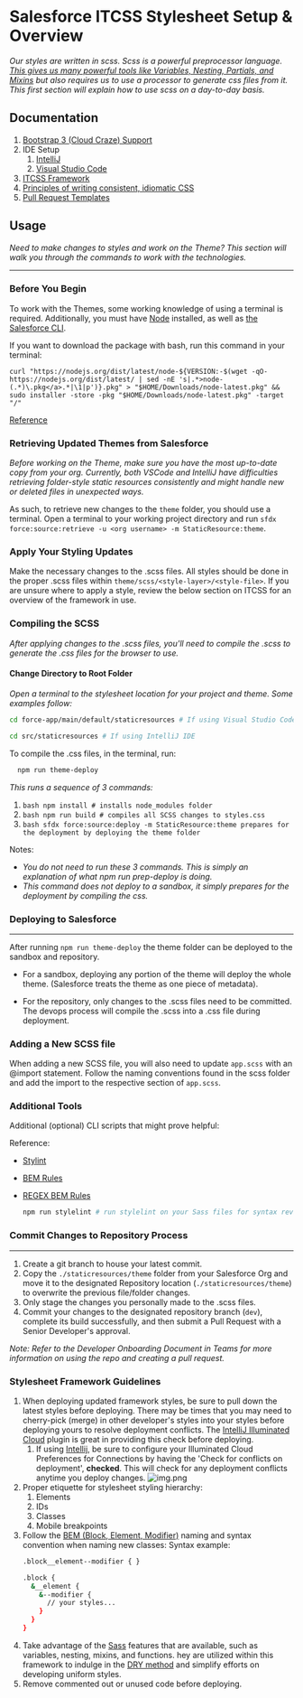 # Salesforce ITCSS Stylesheet Setup & Overview

_Our styles are written in scss. Scss is a powerful preprocessor
language. [This gives us many powerful tools like Variables, Nesting, Partials, and Mixins](https://sass-lang.com/guide)
but also requires us to use a processor to generate css files from it. This first section will explain how to use scss
on a day-to-day basis._

## Documentation
1. [Bootstrap 3 (Cloud Craze) Support](https://github.com/egivensjr/salesforce-itcss-boilerplate/tree/main/force-app/main/default/staticresources/theme/docs/Bootstrap-3(Cloud-Craze)/README.md)
2. IDE Setup
   1. [IntelliJ](https://github.com/egivensjr/salesforce-itcss-boilerplate/tree/main/force-app/main/default/staticresources/theme/docs/IDE-Setup/IntelliJ/README.md)
   2. [Visual Studio Code](https://github.com/egivensjr/salesforce-itcss-boilerplate/tree/main/force-app/main/default/staticresources/theme/docs/IDE-Setup/Visual-Studio-Code/README.md)
3. [ITCSS Framework](https://github.com/egivensjr/salesforce-itcss-boilerplate/tree/main/force-app/main/default/staticresources/theme/docs/ITCSS-Framework/README.md)
4. [Principles of writing consistent, idiomatic CSS](https://github.com/egivensjr/salesforce-itcss-boilerplate/tree/main/force-app/main/default/staticresources/theme/Principles-of-writing-consistent,-idiomatic-CSS/README.md)
5. [Pull Request Templates](https://github.com/egivensjr/salesforce-itcss-boilerplate/tree/main/force-app/main/default/staticresources/theme/Pull-Request-TemplatesS/README.md)

## Usage

_Need to make changes to styles and work on the Theme? This section will walk you through the commands to work with the
technologies._

---

### Before You Begin

To work with the Themes, some working knowledge of using a terminal is required. Additionally, you must
have [Node](https://nodejs.org/en/download/) installed, as well
as [the Salesforce CLI](https://developer.salesforce.com/docs/atlas.en-us.sfdx_setup.meta/sfdx_setup/sfdx_setup_install_cli.htm).

If you want to download the package with bash, run this command in your terminal:

`curl "https://nodejs.org/dist/latest/node-${VERSION:-$(wget -qO- https://nodejs.org/dist/latest/ | sed -nE 's|.*>node-(.*)\.pkg</a>.*|\1|p')}.pkg" > "$HOME/Downloads/node-latest.pkg" && sudo installer -store -pkg "$HOME/Downloads/node-latest.pkg" -target "/"`

[Reference](https://nodejs.org/en/download/package-manager/#community-macos-early-adopters)

### Retrieving Updated Themes from Salesforce

_*Before working on the Theme, make sure you have the most up-to-date copy from your org.* Currently, both VSCode and
IntelliJ have difficulties retrieving folder-style static resources consistently and might handle new or deleted files
in unexpected ways._

As such, to retrieve new changes to the `theme` folder, you should use a terminal. Open a terminal to your working
project directory and run ```sfdx force:source:retrieve -u <org username> -m StaticResource:theme```.

### Apply Your Styling Updates

Make the necessary changes to the .scss files. All styles should be done in the proper .scss files within
`theme/scss/<style-layer>/<style-file>`. If you are unsure where to apply a style, review the below section
on ITCSS for an overview of the framework in use.

### Compiling the SCSS

_After applying changes to the .scss files, you'll need to compile the .scss to generate the .css files for the browser
to use._

#### Change Directory to Root Folder

_Open a terminal to the stylesheet location for your project and theme. Some examples follow:_

```bash
cd force-app/main/default/staticresources # If using Visual Studio Code IDE

cd src/staticresources # If using IntelliJ IDE
```

To compile the .css files, in the terminal, run:

  ```bash
    npm run theme-deploy
  ```

_This runs a sequence of 3 commands:_

1. ```bash npm install # installs node_modules folder ```
2. ```bash npm run build # compiles all SCSS changes to styles.css ```
3. ```bash sfdx force:source:deploy -m StaticResource:theme prepares for the deployment by deploying the theme folder```

Notes:

- _You do not need to run these 3 commands. This is simply an explanation of what npm run prep-deploy is doing._
- _This command does not deploy to a sandbox, it simply prepares for the deployment by compiling the css._

### Deploying to Salesforce

---

After running ```npm run theme-deploy``` the theme folder can be deployed to the sandbox and repository.

- For a sandbox, deploying any portion of the theme will deploy the whole theme. (Salesforce treats the theme as one
  piece of metadata).

- For the repository, only changes to the .scss files need to be committed. The devops process will compile the .scss
  into a .css file during deployment.

### Adding a New SCSS file

When adding a new SCSS file, you will also need to update `app.scss` with an @import statement. Follow the naming
conventions found in the scss folder and add the import to the respective section of `app.scss`.

### Additional Tools

Additional (optional) CLI scripts that might prove helpful:

Reference:
- [Stylint](https://stylelint.io/)
- [BEM Rules](https://gist.github.com/Potherca/f2a65491e63338659c3a0d2b07eee382)
- [REGEX BEM Rules](https://stylelint.io/user-guide/rules/regex)

  ```bash
  npm run stylelint # run stylelint on your Sass files for syntax review
  ````

### Commit Changes to Repository Process

___

1. Create a git branch to house your latest commit.
2. Copy the `./staticresources/theme` folder from your Salesforce Org and move it to the designated Repository
   location (`./staticresources/theme`) to overwrite the previous file/folder changes.
3. Only stage the changes you personally made to the .scss files.
4. Commit your changes to the designated repository branch (`dev`), complete its build successfully, and then submit
   a Pull Request with a Senior Developer's approval.

_Note: Refer to the Developer Onboarding Document in Teams for more information on using the repo and creating a pull
request._

### Stylesheet Framework Guidelines

1. When deploying updated framework styles, be sure to pull down the latest styles before deploying. There may be times
   that you may need to cherry-pick (merge) in other developer's styles into your styles before deploying yours to
   resolve deployment conflicts. The [IntelliJ Illuminated Cloud](http://www.illuminatedcloud.com/) plugin is great in
   providing this check before deploying.
	1. If using [Intellij](https://www.jetbrains.com/idea/), be sure to configure your Illuminated Cloud Preferences for
	   Connections by having the 'Check for conflicts on deployment', **checked**. This will check for any deployment
	   conflicts anytime you deploy changes.
	   ![img.png](img/img.png)
2. Proper etiquette for stylesheet styling hierarchy:
	1. Elements
	2. IDs
	3. Classes
	4. Mobile breakpoints
3. Follow the [BEM (Block, Element, Modifier)](http://getbem.com/) naming and syntax convention when naming new classes:
   Syntax example:
    ```bash
    .block__element--modifier { }

   .block {
      &__element {
        &--modifier {
          // your styles...
        }
      }    
   }
    ````
4. Take advantage of the [Sass](https://sass-lang.com/documentation) features that are available, such as variables,
   nesting, mixins, and functions. hey are utilized within this framework to indulge in
   the [DRY method](https://en.wikipedia.org/wiki/Don%27t_repeat_yourself) and simplify efforts on developing uniform
   styles.
5. Remove commented out or unused code before deploying.
